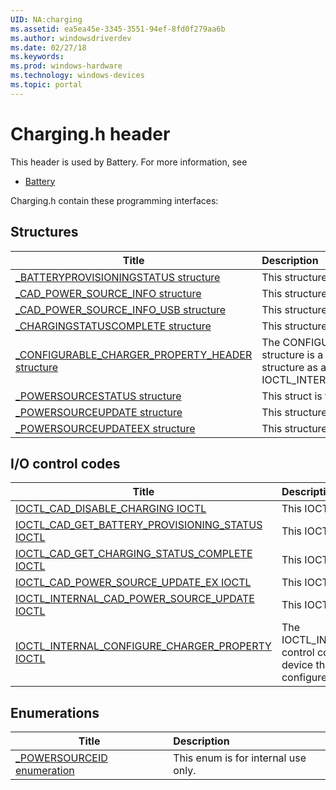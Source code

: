 ```yaml
---
UID: NA:charging
ms.assetid: ea5ea45e-3345-3551-94ef-8fd0f279aa6b
ms.author: windowsdriverdev
ms.date: 02/27/18
ms.keywords: 
ms.prod: windows-hardware
ms.technology: windows-devices
ms.topic: portal
---
```


# Charging.h header



This header is used by Battery. For more information, see
- [Battery](../_battery/index.md)

Charging.h contain these programming interfaces:


## Structures

| Title   | Description   |
| ---- |:---- |
| [_BATTERYPROVISIONINGSTATUS structure](ns-charging-_batteryprovisioningstatus.md) | This structure is for internal use only. |
| [_CAD_POWER_SOURCE_INFO structure](ns-charging-_cad_power_source_info.md) | This structure is for internal use only. |
| [_CAD_POWER_SOURCE_INFO_USB structure](ns-charging-_cad_power_source_info_usb.md) | This structure is for internal use only. |
| [_CHARGINGSTATUSCOMPLETE structure](ns-charging-_chargingstatuscomplete.md) | This structure is for internal use only. |
| [_CONFIGURABLE_CHARGER_PROPERTY_HEADER structure](ns-charging-_configurable_charger_property_header.md) | The CONFIGURABLE_CHARGER_PROPERTY_HEADER structure is a header that is used to create your own structure as an input to IOCTL_INTERNAL_CONFIGURE_CHARGER_PROPERTY. |
| [_POWERSOURCESTATUS structure](ns-charging-_powersourcestatus.md) | This struct is for internal use only. |
| [_POWERSOURCEUPDATE structure](ns-charging-_powersourceupdate.md) | This structure is for internal use only. |
| [_POWERSOURCEUPDATEEX structure](ns-charging-_powersourceupdateex.md) | This structure is for internal use only. |

## I/O control codes

| Title   | Description   |
| ---- |:---- |
| [IOCTL_CAD_DISABLE_CHARGING IOCTL](ni-charging-ioctl_cad_disable_charging.md) | This IOCTL is for internal use only. |
| [IOCTL_CAD_GET_BATTERY_PROVISIONING_STATUS IOCTL](ni-charging-ioctl_cad_get_battery_provisioning_status.md) | This IOCTL is for internal use only. |
| [IOCTL_CAD_GET_CHARGING_STATUS_COMPLETE IOCTL](ni-charging-ioctl_cad_get_charging_status_complete.md) | This IOCTL is for internal use only. |
| [IOCTL_CAD_POWER_SOURCE_UPDATE_EX IOCTL](ni-charging-ioctl_cad_power_source_update_ex.md) | This IOCTL is for internal use only. |
| [IOCTL_INTERNAL_CAD_POWER_SOURCE_UPDATE IOCTL](ni-charging-ioctl_internal_cad_power_source_update.md) | This IOCTL is for internal use only. |
| [IOCTL_INTERNAL_CONFIGURE_CHARGER_PROPERTY IOCTL](ni-charging-ioctl_internal_configure_charger_property.md) | The IOCTL_INTERNAL_CONFIGURE_CHARGER_PROPERTY control code is sent from a configurable charger to a device that handles configurable chargers. It configures charger properties. |

## Enumerations

| Title   | Description   |
| ---- |:---- |
| [_POWERSOURCEID enumeration](ne-charging-_powersourceid.md) | This enum is for internal use only. |
